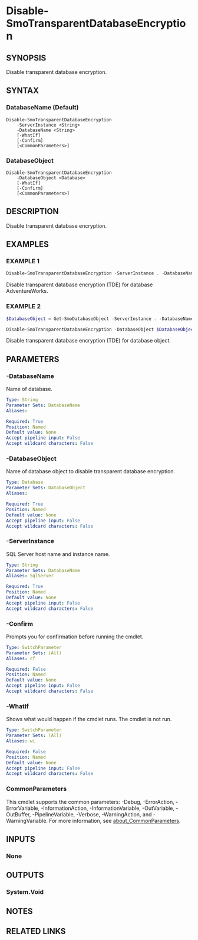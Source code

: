 ﻿---
external help file: SqlServerTools-help.xml
Module Name: SqlServerTools
online version:
schema: 2.0.0
---

# Disable-SmoTransparentDatabaseEncryption

## SYNOPSIS
Disable transparent database encryption.

## SYNTAX

### DatabaseName (Default)
```
Disable-SmoTransparentDatabaseEncryption
	-ServerInstance <String>
	-DatabaseName <String>
	[-WhatIf]
	[-Confirm]
	[<CommonParameters>]
```

### DatabaseObject
```
Disable-SmoTransparentDatabaseEncryption
	-DatabaseObject <Database>
	[-WhatIf]
	[-Confirm]
	[<CommonParameters>]
```

## DESCRIPTION
Disable transparent database encryption.

## EXAMPLES

### EXAMPLE 1
```powershell
Disable-SmoTransparentDatabaseEncryption -ServerInstance . -DatabaseName AdventureWorks
```

Disable transparent database encryption (TDE) for database AdventureWorks.

### EXAMPLE 2
```powershell
$DatabaseObject = Get-SmoDatabaseObject -ServerInstance . -DatabaseName AdventureWorks

Disable-SmoTransparentDatabaseEncryption -DatabaseObject $DatabaseObject
```

Disable transparent database encryption (TDE) for database object.

## PARAMETERS

### -DatabaseName
Name of database.

```yaml
Type: String
Parameter Sets: DatabaseName
Aliases:

Required: True
Position: Named
Default value: None
Accept pipeline input: False
Accept wildcard characters: False
```

### -DatabaseObject
Name of database object to disable transparent database encryption.

```yaml
Type: Database
Parameter Sets: DatabaseObject
Aliases:

Required: True
Position: Named
Default value: None
Accept pipeline input: False
Accept wildcard characters: False
```

### -ServerInstance
SQL Server host name and instance name.

```yaml
Type: String
Parameter Sets: DatabaseName
Aliases: SqlServer

Required: True
Position: Named
Default value: None
Accept pipeline input: False
Accept wildcard characters: False
```

### -Confirm
Prompts you for confirmation before running the cmdlet.

```yaml
Type: SwitchParameter
Parameter Sets: (All)
Aliases: cf

Required: False
Position: Named
Default value: None
Accept pipeline input: False
Accept wildcard characters: False
```

### -WhatIf
Shows what would happen if the cmdlet runs.
The cmdlet is not run.

```yaml
Type: SwitchParameter
Parameter Sets: (All)
Aliases: wi

Required: False
Position: Named
Default value: None
Accept pipeline input: False
Accept wildcard characters: False
```

### CommonParameters
This cmdlet supports the common parameters: -Debug, -ErrorAction, -ErrorVariable, -InformationAction, -InformationVariable, -OutVariable, -OutBuffer, -PipelineVariable, -Verbose, -WarningAction, and -WarningVariable. For more information, see [about_CommonParameters](http://go.microsoft.com/fwlink/?LinkID=113216).

## INPUTS

### None

## OUTPUTS

### System.Void

## NOTES

## RELATED LINKS
